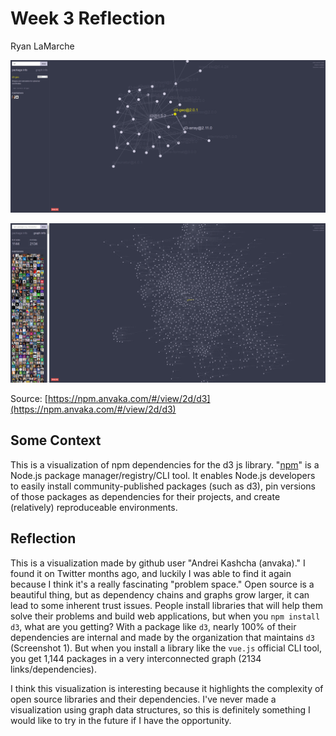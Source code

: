 # Week 3 Reflection

Ryan LaMarche

![Viz](img/npm-viz.png)

![Viz](img/npm-viz-vuecli.png)

Source: [https://npm.anvaka.com/#/view/2d/d3](https://npm.anvaka.com/#/view/2d/d3)

## Some Context

This is a visualization of npm dependencies for the d3 js library. "[npm](https://www.npmjs.com/)" is a Node.js package manager/registry/CLI tool. It enables Node.js developers to easily install community-published packages (such as d3), pin versions of those packages as dependencies for their projects, and create (relatively) reproduceable environments.

## Reflection

This is a visualization made by github user "Andrei Kashcha (anvaka)." I found it on Twitter months ago, and luckily I was able to find it again because I think it's a really fascinating "problem space." Open source is a beautiful thing, but as dependency chains and graphs grow larger, it can lead to some inherent trust issues. People install libraries that will help them solve their problems and build web applications, but when you `npm install d3`, what are you getting? With a package like `d3`, nearly 100% of their dependencies are internal and made by the organization that maintains `d3` (Screenshot 1). But when you install a library like the `vue.js` official CLI tool, you get 1,144 packages in a very interconnected graph (2134 links/dependencies).

I think this visualization is interesting because it highlights the complexity of open source libraries and their dependencies. I've never made a visualization using graph data structures, so this is definitely something I would like to try in the future if I have the opportunity.
